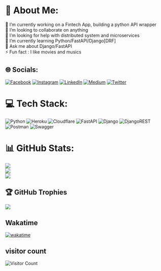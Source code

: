 # 💫 About Me:
🔭 I’m currently working on a Fintech App, building a python API wrapper <br>👯 I’m looking to collaborate on anything <br>🤝 I’m looking for help with distributed system and microservices <br>🌱 I’m currently learning Python/FastAPI/Django[DRF] <br>💬 Ask me about Django/FastAPI <br>⚡ Fun fact : I like movies and musics


## 🌐 Socials:
[![Facebook](https://img.shields.io/badge/Facebook-%231877F2.svg?logo=Facebook&logoColor=white)](https://facebook.com/madvirus) [![Instagram](https://img.shields.io/badge/Instagram-%23E4405F.svg?logo=Instagram&logoColor=white)](https://instagram.com/1madvirus) [![LinkedIn](https://img.shields.io/badge/LinkedIn-%230077B5.svg?logo=linkedin&logoColor=white)](https://linkedin.com/in/madvirus) [![Medium](https://img.shields.io/badge/Medium-12100E?logo=medium&logoColor=white)](https://medium.com/@madvirus ) [![Twitter](https://img.shields.io/badge/Twitter-%231DA1F2.svg?logo=Twitter&logoColor=white)](https://twitter.com/1madvirus) 

# 💻 Tech Stack:
![Python](https://img.shields.io/badge/python-3670A0?style=for-the-badge&logo=python&logoColor=ffdd54) ![Heroku](https://img.shields.io/badge/heroku-%23430098.svg?style=for-the-badge&logo=heroku&logoColor=white) ![Cloudflare](https://img.shields.io/badge/Cloudflare-F38020?style=for-the-badge&logo=Cloudflare&logoColor=white) ![FastAPI](https://img.shields.io/badge/FastAPI-009688?style=for-the-badge&logo=FastAPI&logoColor=white) ![Django](https://img.shields.io/badge/django-%23092E20.svg?style=for-the-badge&logo=django&logoColor=white) ![DjangoREST](https://img.shields.io/badge/DJANGO-REST-ff1709?style=for-the-badge&logo=django&logoColor=white&color=ff1709&labelColor=gray) ![Postman](https://img.shields.io/badge/Postman-FF6C37?style=for-the-badge&logo=postman&logoColor=white) ![Swagger](https://img.shields.io/badge/-Swagger-%23Clojure?style=for-the-badge&logo=swagger&logoColor=white)
# 📊 GitHub Stats:
![](https://github-readme-stats.vercel.app/api?username=madvirus-ops&theme=dark&hide_border=false&include_all_commits=true&count_private=true)<br/>
![](https://github-readme-streak-stats.herokuapp.com/?user=madvirus-ops&theme=dark&hide_border=false)<br/>
![](https://github-readme-stats.vercel.app/api/top-langs/?username=madvirus-ops&theme=dark&hide_border=false&include_all_commits=true&count_private=true&layout=compact)

## 🏆 GitHub Trophies
![](https://github-profile-trophy.vercel.app/?username=madvirus-ops&theme=apprentice&no-frame=false&no-bg=false&margin-w=4)

## Wakatime
[![wakatime](https://wakatime.com/badge/user/30afd768-59dc-4441-9443-f270c48f74f8.svg)](https://wakatime.com/@30afd768-59dc-4441-9443-f270c48f74f8)


## visitor count 
![Visitor Count](https://profile-counter.glitch.me/madvirus-ops/count.svg)
